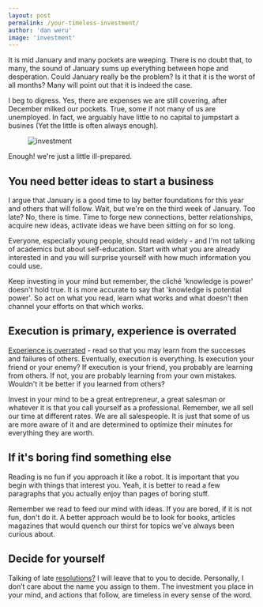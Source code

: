 ```yaml
---
layout: post
permalink: /your-timeless-investment/
author: 'dan weru'
image: 'investment'
---
```


It is mid January and many pockets are weeping. There is no doubt that, to many, the sound of January sums up everything
between hope and desperation. Could January really be the problem? Is it that it is the worst of all months?  Many will point out that it is indeed the case.

I beg to digress. Yes, there are expenses we are still covering, after December milked our pockets.
True, some if not many of us are unemployed. In fact, we arguably have little to no capital to jumpstart a busines
(Yet the little is often always enough).
<figure><img class = '' src = '{{site.baseurl}}/assets/posts/investment.jpg' alt = 'investment'></figure>

Enough! we're just a little ill-prepared. 

## You need better ideas to start a business
I argue that January is a good time to lay better foundations for this year and others that will follow.
Wait, but we're on the third week of January. Too late? No, there is time. Time to forge new connections, better relationships,
acquire new ideas, activate ideas we have been sitting on for so long. 


Everyone, especially young people, should read widely - and I'm not talking of academics but about self-education.
Start with what you are already interested in and you will surprise yourself with how much information you could use.


Keep investing in your mind but remember, the cliché 'knowledge is power' doesn't hold true.
It is more accurate to say that 'knowledge is potential power'. So act on what you read, learn what 
works and what doesn't then channel your efforts on that which works.

## Execution is primary, experience is overrated
<a class = 'link-follow' target = '_blank' href = 'https://www.eremedia.com/ere/experience-is-overrated-arguments-for-hiring-talented-individuals-without-perfect-credentials/'>Experience is overrated</a> - read so that you may learn from the successes and failures of others. Eventually, 
execution is everything. Is execution your friend or your enemy? If execution is your friend, you probably are 
learning from others. If not, you are probably learning from your own mistakes. Wouldn't it be better if you learned from others?

Invest in your mind to be a great entrepreneur, a great salesman or whatever it is that you call yourself as a professional.
Remember, we all sell our time at different rates. We are all salespeople. It is just that some of us are more aware of
it and are determined to optimize their minutes for everything they are worth.

## If it's boring find something else
Reading is no fun if you approach it like a robot. It is important that you begin with things that interest you.
Yeah, it is better to read a few paragraphs that you actually enjoy than pages of boring stuff. 

Remember we read to feed our mind with ideas. If you are bored, if it is not fun, don't do it.
A better approach would be to look for books, articles magazines that would quench our thirst for
topics we've always been curious about.  

## Decide for yourself
Talking of late <a class = 'link-follow' target = '_blank' href = 'http://www.forbes.com/sites/viviannunez/2016/12/27/17-pieces-of-advice-that-will-turn-your-career-around-in-2017/#37df77537ba4'>resolutions?</a> I will leave that to you to decide. Personally, I don’t care about the name you assign to them.
The investment you place in your mind, and actions that follow, are timeless in every sense of the word.
